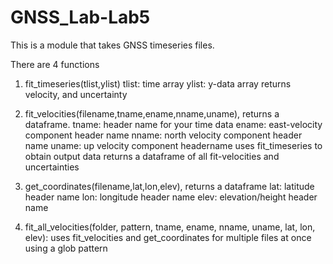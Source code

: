 # GNSS_Lab-Lab5

This is a module that takes GNSS timeseries files.

There are 4 functions

1. fit_timeseries(tlist,ylist)
   tlist: time array
   ylist: y-data array
  returns velocity, and uncertainty

2. fit_velocities(filename,tname,ename,nname,uname), returns a dataframe.
  tname: header name for your time data
  ename: east-velocity component header name
  nname: north velocity component header name
  uname: up velocity component headername
  uses fit_timeseries to obtain output data
  returns a dataframe of all fit-velocities and uncertainties

3. get_coordinates(filename,lat,lon,elev), returns a dataframe
  lat: latitude header name
  lon: longitude header name
  elev: elevation/height header name

4. fit_all_velocities(folder, pattern, tname, ename, nname, uname, lat, lon, elev):
  uses fit_velocities and get_coordinates for multiple files at once using a glob pattern
  
